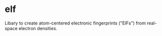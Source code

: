 # elf
Libary to create atom-centered electronic fingerprints ("ElFs") from real-space electron densities.

